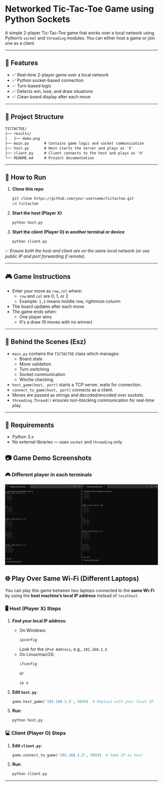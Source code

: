 
# Networked Tic-Tac-Toe Game using Python Sockets

A simple 2-player Tic-Tac-Toe game that works over a local network using Python’s `socket` and `threading` modules. You can either host a game or join one as a client.

---

## 📌 Features

- ✅ Real-time 2-player game over a local network
- ✅ Python socket-based connection
- ✅ Turn-based logic
- ✅ Detects win, lose, and draw situations
- ✅ Clean board display after each move

---

## 📂 Project Structure

```
TICTACTOE/
├── results/
│   ├── demo.png
├── main.py       # Contains game logic and socket communication
├── host.py       # Host starts the server and plays as 'X'
├── client.py     # Client connects to the host and plays as 'O'
└── README.md     # Project documentation
```

---

## 🚀 How to Run

1. **Clone this repo**
   ```bash
   git clone https://github.com/your-username/tictactoe.git
   cd tictactoe
   ```

2. **Start the host (Player X)**
   ```bash
   python host.py
   ```

3. **Start the client (Player O) in another terminal or device**
   ```bash
   python client.py
   ```

✅ *Ensure both the host and client are on the same local network (or use public IP and port forwarding if remote).*

---

## 🎮 Game Instructions

- Enter your move as `row,col` where:
  - `row` and `col` are 0, 1, or 2
  - Example: `1,2` means middle row, rightmost column
- The board updates after each move.
- The game ends when:
  - One player wins
  - It's a draw (9 moves with no winner)

---

## 🧠 Behind the Scenes (Esz)

- `main.py` contains the `TICTACTOE` class which manages:
  - Board state
  - Move validation
  - Turn switching
  - Socket communication
  - Win/tie checking
- `host_game(host, port)` starts a TCP server, waits for connection.
- `connect_to_game(host, port)` connects as a client.
- Moves are passed as strings and decoded/encoded over sockets.
- `threading.Thread()` ensures non-blocking communication for real-time play.

---

## 🔧 Requirements

- Python 3.x
- No external libraries — uses `socket` and `threading` only

## 📷 Game Demo Screenshots

### 🎮 Different player in each terminals
![Two players in different terminals](results/demo.png)

## 🌐 Play Over Same Wi-Fi (Different Laptops)

You can play this game between two laptops connected to the **same Wi-Fi** by using the **host machine’s local IP address** instead of `localhost`.

### 🖥️ Host (Player X) Steps

1. **Find your local IP address**:
   - On Windows:
     ```bash
     ipconfig
     ```
     Look for the `IPv4 Address`, e.g., `192.168.1.5`
   - On Linux/macOS:
     ```bash
     ifconfig
     ```
     or
     ```bash
     ip a
     ```

2. **Edit `host.py`**:
   ```python
   game.host_game('192.168.1.5', 9999)  # Replace with your local IP
   ```

3. **Run**:
   ```bash
   python host.py
   ```

### 💻 Client (Player O) Steps

1. **Edit `client.py`**:
   ```python
   game.connect_to_game('192.168.1.5', 9999)  # Same IP as host
   ```

2. **Run**:
   ```bash
   python client.py
   ```

---
